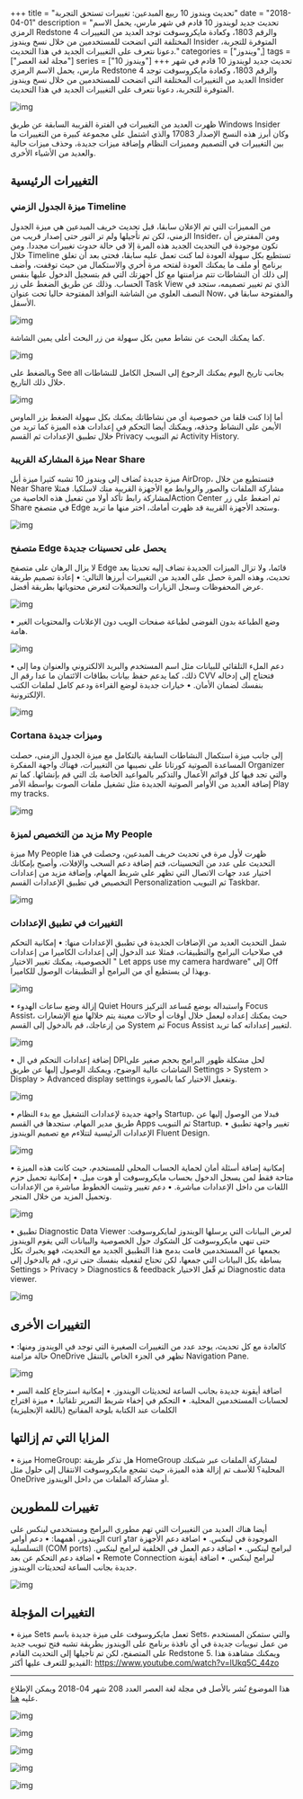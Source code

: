 +++
title = "تحديث ويندوز 10 ربيع المبدعين: تغييرات تستحق التجربة"
date = "2018-04-01"
description = "تحديث جديد لويندوز 10 قادم في شهر مارس، يحمل الاسم الرمزي Redstone 4 والرقم 1803، وكعادة مايكروسوفت توجد العديد من التغييرات المختلفة التي اتضحت للمستخدمين من خلال نسخ ويندوز Insider المتوفرة للتجربة، دعونا نتعرف على التغييرات الجديد في هذا التحديث."
categories = ["ويندوز",]
tags = ["مجلة لغة العصر"]
series = ["ويندوز 10"]
+++
تحديث جديد لويندوز 10 قادم في شهر مارس، يحمل الاسم الرمزي Redstone 4 والرقم 1803، وكعادة مايكروسوفت توجد العديد من التغييرات المختلفة التي اتضحت للمستخدمين من خلال نسخ ويندوز Insider المتوفرة للتجربة، دعونا نتعرف على التغييرات الجديد في هذا التحديث.

![img](thumbnail-0.jpg)

ظهرت العديد من التغييرات في الفترة القريبة السابقة عن طريق Windows Insider وكان أبرز هذه النسخ الإصدار 17083 والذي اشتمل على مجموعة كبيرة من التغييرات ما بين التغييرات في التصميم ومميزات النظام وإضافة ميزات جديدة، وحذف ميزات حالية والعديد من الأشياء الأخرى.

## التغييرات الرئيسية

### ميزة الجدول الزمني Timeline

من المميزات التي تم الإعلان سابقا، قبل تحديث خريف المبدعين هي ميزة الجدول الزمني، لكن تم تأجيلها ولم تر النور حتى إصدار قريب من Insider، ومن المفترض أن تكون موجودة في التحديث الجديد هذه المرة إلا في حالة حدوث تغييرات مجددا.
ومن خلال Timeline تستطيع بكل سهولة العودة لما كنت تعمل عليه سابقا، فحتى بعد أن تغلق برنامج أو ملف ما يمكنك العودة لفتحه مرة أخري والاستكمال من حيث توقفت، وأضف إلى ذلك أن النشاطات تتم مزامنتها مع كل أجهزتك التي قم بتسجيل الدخول عليها بنفس الحساب.
وذلك عن طريق الضغط على زر Task View الذي تم تغيير تصميمه، ستجد في النصف العلوي من الشاشة النوافذ المفتوحة حاليا تحت عنوان Now، والمفتوحة سابقا في الأسفل.

![img](images/Timeline1.png)

كما يمكنك البحث عن نشاط معين بكل سهولة من زر البحث أعلى يمين الشاشة.

![img](images/Timeline2.png)

وبالضغط على See all بجانب تاريخ اليوم يمكنك الرجوع إلى السجل الكامل للنشاطات خلال ذلك التاريخ.

![img](images/Timeline3.png)

أما إذا كنت قلقا من خصوصية أي من نشاطاتك يمكنك بكل سهولة الضغط بزر الماوس الأيمن على النشاط وحذفه، ويمكنك أيضا التحكم في إعدادات هذه الميزة كما تريد من خلال تطبيق الإعدادات ثم القسم Privacy ثم التبويب Activity History.

### ميزة المشاركة القريبة Near Share

ميزة جديدة تُضاف إلى ويندوز 10 تشبه كثيرا ميزة أبل AirDrop، فتستطيع من خلال Near Share مشاركة الملفات والصور والروابط مع الأجهزة القريبة منك لاسلكيا. فمثلا لمشاركة رابط تأكد أولا من تفعيل هذه الخاصية منAction Center ثم اضغط على زر Share في متصفح Edge وستجد الأجهزة القريبة قد ظهرت أمامك، اختر منها ما تريد.

![img](images/NearShare.png)

### متصفح Edge يحصل على تحسينات جديدة

لا يزال الرهان على متصفح Edge قائما، ولا تزال الميزات الجديدة تضاف إليه تحديثا بعد تحديث، وهذه المرة حصل على العديد من التغييرات أبرزها التالي:
• إعادة تصميم طريقة عرض المحفوظات وسجل الزيارات والتحميلات لتعرض محتوياتها بطريقة أفضل. 

![img](images/Edge1.png)

• وضع الطباعة بدون الفوضى لطباعة صفحات الويب دون الإعلانات والمحتويات الغير هامة.

![img](images/Edge2.png)

• دعم الملء التلقائي للبيانات مثل اسم المستخدم والبريد الالكتروني والعنوان وما إلى ذلك، كما يدعم حفظ بيانات بطاقات الائتمان ما عدا رقم ال CVV فتحتاج إلى إدخاله بنفسك لضمان الأمان.
• خيارات جديدة لوضع القراءة ودعم كامل لملفات الكتب الإلكترونية.

![img](images/Edge3.png)

### Cortana وميزات جديدة

إلى جانب ميزة استكمال النشاطات السابقة بالتكامل مع ميزة الجدول الزمنى، حصلت المساعدة الصوتية كورتانا على نصيبها من التغييرات، فهناك واجهة المفكرة Organizer والتي تجد فيها كل قوائم الأعمال والتذكير بالمواعيد الخاصة بك التي قم بإنشائها.
كما تم إضافة العديد من الأوامر الصوتية الجديدة مثل تشغيل ملفات الصوت بواسطة الأمر Play my tracks.

![img](images/Cortana.jpg)

### مزيد من التخصيص لميزة My People

ميزة My People ظهرت لأول مرة في تحديث خريف المبدعين، وحصلت في هذا التحديث على عدد من التحسينات، فتم إضافة دعم السحب والإفلات، وأصبح بإمكانك اختيار عدد جهات الاتصال التي تظهر على شريط المهام، وإضافة مزيد من إعدادات التخصيص في تطبيق الإعدادات القسم Personalization ثم التبويب Taskbar.

![img](images/MyPeople.png)

### التغييرات في تطبيق الإعدادات

شمل التحديث العديد من الإضافات الجديدة في تطبيق الإعدادات منها: 
• إمكانية التحكم في صلاحيات البرامج والتطبيقات، فمثلا عند الدخول إلى إعدادات الكاميرا من إعدادات الخصوصية، يمكنك تغيير الاختيار " Let apps use my camera hardware" إلى Off وبهذا لن يستطيع أي من البرامج أو التطبيقات الوصول للكاميرا.

![img](images/Settings1.png)

• إزالة وضع ساعات الهدوء Quiet Hours واستبداله بوضع مُساعد التركيز Focus Assist، حيث يمكنك إعداده ليعمل خلال أوقات أو حالات معينة يتم خلالها منع الإشعارات من إزعاجك، قم بالدخول إلى القسم System ثم Focus Assist لتغيير إعداداته كما تريد.

![img](images/Settings2.png)

• إضافة إعدادات التحكم في ال DPIلحل مشكلة ظهور البرامج بحجم صغير على الشاشات عالية الوضوح، ويمكنك الوصول إليها عن طريق Settings > System > Display > Advanced display settings وتفعيل الاختيار كما بالصورة.

![img](images/Settings3.png)

• واجهة جديدة لإعدادات التشغيل مع بدء النظام Startup، فبدلا من الوصول إليها عن طريق مدير المهام، ستجدها في القسم Apps ثم التبويب Startup.
• تغيير واجهة تطبيق الإعدادات الرئيسية لتتلاءم مع تصميم الويندوز Fluent Design.

![img](images/Settings4.png)

• إمكانية إضافة أسئلة أمان لحماية الحساب المحلى للمستخدم، حيث كانت هذه الميزة متاحة فقط لمن يسجل الدخول بحساب مايكروسوفت أو هوت ميل.
• إمكانية تحميل حزم اللغات من داخل الإعدادات مباشرة.
• دعم تغيير وتثبيت الخطوط مباشرة من الإعدادات وتحميل المزيد من خلال المتجر.

![img](images/Settings5.png)


• تطبيق Diagnostic Data Viewer لعرض البيانات التي يرسلها الويندوز لمايكروسوفت:
حتى تنهي مايكروسوفت كل الشكوك حول الخصوصية والبيانات التي يقوم الويندوز بجمعها عن المستخدمين قامت بدمج هذا التطبيق الجديد مع التحديث، فهو يخبرك بكل بساطة بكل البيانات التي جمعها، لكن تحتاج لتفعيله بنفسك حتى تري، قم بالدخول إلى Settings > Privacy > Diagnostics & feedback ثم فّعل الاختيار Diagnostic data viewer.

![img](images/DiagnosticDataViewer.png)

## التغييرات الأخرى

كالعادة مع كل تحديث، يوجد عدد من التغييرات الصغيرة التي توجد في الويندوز ومنها:
• حالة مزامنة OneDrive تظهر في الجزء الخاص بالتنقل Navigation Pane.

![img](images/OneDrive.png)

• اضافة أيقونة جديدة بجانب الساعة لتحديثات الويندوز.
• إمكانية استرجاع كلمة السر لحسابات المستخدمين المحلية.
• التحكم في إخفاء شريط التمرير تلقائيا.
• ميزة اقتراح الكلمات عند الكتابة بلوحة المفاتيح (باللغة الإنجليزية)

## المزايا التي تم إزالتها

• ميزة HomeGroup:
هل تذكر طريقة HomeGroup لمشاركة الملفات عبر شبكتك المحلية؟ للأسف تم إزالة هذه الميزة، حيث تشجع مايكروسوفت الانتقال إلى حلول مثل OneDrive أو مشاركة الملفات من داخل الويندوز.

## تغييرات للمطورين

أيضا هناك العديد من التغييرات التي تهم مطوري البرامج ومستخدمي لينكس على الويندوز، أهمهما:
• دعم أوامر curl وtar الموجودة في لينكس.
• اضافة دعم الأجهزة التسلسلية (COM ports) لبرامج لينكس.
• اضافة دعم العمل في الخلفية لبرامج لينكس.
• اضافة دعم التحكم عن بعد Remote Connection لبرامج لينكس.
• اضافة أيقونة جديدة بجانب الساعة لتحديثات الويندوز.

![img](images/curl.png)

## التغييرات المؤجلة

• ميزة Sets
تعمل مايكروسوفت على ميزة جديدة باسم Sets، والتي ستمكن المستخدم من عمل تبويبات جديدة في أي نافذة برنامج على الويندوز بطريقة تشبه فتح تبويب جديد على المتصفح، لكن تم تأجيلها إلى التحديث القادم Redstone 5. ويمكنك مشاهدة هذا الفيديو للتعرف عليها أكثر: https://www.youtube.com/watch?v=lUkq5C_44zo

---

هذا الموضوع نُشر باﻷصل في مجلة لغة العصر العدد 208 شهر 04-2018 ويمكن الإطلاع عليه [هنا](https://drive.google.com/file/d/1UojwxOrEtcJ5jDmMVbAP3kH-31UR0F1_/view?usp=sharing).

![img](images/208-1.png)

![img](images/208-2.png)

![img](images/208-3.png)

![img](images/208-4.png)

![img](images/208-5.png)

